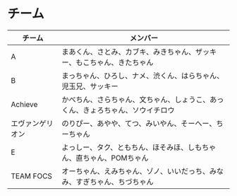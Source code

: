 # チーム

| チーム     | メンバー |
| ----------- | ------------- |
| A | まあくん、さとみ、カブキ、みきちゃん、ザッキー、もこちゃん、きたちゃん |
| B | まっちゃん、ひろし、ナメ、渋くん、はらちゃん、児玉兄、サッキー |
| Achieve | かべちん、さらちゃん、文ちゃん、しょうこ、あっくん、きょろちゃん、ソウイチロウ |
| エヴァンゲリオン | のりぴー、あやや、てつ、みいやん、そーへー、ちーちゃん |
| E | よっしー、タク、ともちん、ほそみほ、しもちゃん、直ちゃん、POMちゃん |
| TEAM FOCS | オーちゃん、えみちゃん、ゾノ、いいだっち、みなみ、すぎちゃん、ちづちゃん |
